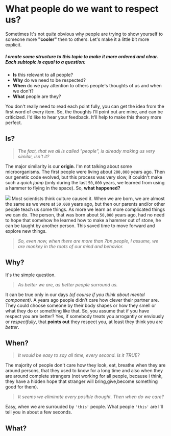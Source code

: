 # What people do we want to respect us?
Sometimes It's not *quite* obvious why people are trying to show yourself to someone more **"cooler"** then to others. Let's make it a little bit more explicit. 
##### I create some structure to this topic to make it more ordered and clear. Each subtopic is equal to a question:
* **Is** this relevant to all people?
* **Why** do we need to be respected?
* **When** do we pay attention to others people's thoughts of us and when we don't?
* **What** people are they?

You don't really need to read each point fully, you can get the idea from the first word of every item. So, the thoughts I'll point out are mine, and can be criticized. I'd like to hear your feedback. It'll help to make this theory more perfect.

## **Is?**
> *The fact, that we all is called "people", is already making us very similar, isn't it?*

The major similarity is our **origin**. I'm not talking about some microorganisms. The first people were living about `200,000` years ago. Then our genetic code evolved, but this process was very slow, it couldn't make such a *quick jump* (only during the last `50,000` years, we learned from using a hammer to flying in the space). So, **what happened?**

![](http://miovision.com/wp-content/uploads/2013/07/technology-growth.png)
Most scientists think culture caused it. When we are born, we are almost the same as we were at `50,000` years ago, but then our parents and/or other people teach us some things. As more we learn as more complicated things we can do. The person, that was born about `50,000` years ago, had no need to hope that somehow he learned how to make a hammer out of stone, he can be taught by another person. This saved time to move forward and explore new things.

> *So, even now, when there are more than 7bn people, I assume, we are monkey in the roots of our mind and behavior.*


## **Why?**

It's the simple question.
> *As better we are, as better people surround us.*

It can be true only in our days *(of course if you think about mental component)*. A years ago people didn't care how clever their partner are. They could choose someone by their body shapes or how they smell or what they do or something like that.
    So, you assume that if you have respect you are better? Yes, if somebody treats you arrogantly or enviously or *respectfully*, that **points out** they respect you, at least they think you are *better*.
    
## **When?**

> *It would be easy to say all time, every second. Is it TRUE?*

The majority of people don't care how they look, eat, breathe when they are around persons, that they used to know for a long time and also when they are around complete strangers (not working for all people, because i think, they have a hidden hope that stranger will bring,give,become something good for them).
> *It seems we eliminate every posible thought. Then when do we care?*

Easy, when we are surrouded by `'this'` people. What people `'this'` are I'll tell you in about a few seconds.

## **What?**

